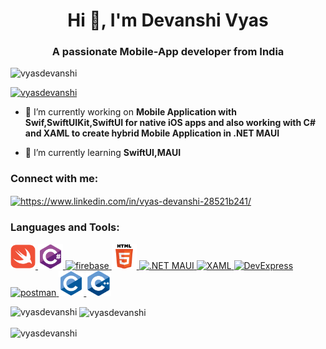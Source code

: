 <h1 align="center">Hi 👋, I'm Devanshi Vyas</h1>
<h3 align="center">A passionate Mobile-App developer from India</h3>

<p align="left"> <img src="https://komarev.com/ghpvc/?username=vyasdevanshi&label=Profile%20views&color=0e75b6&style=flat" alt="vyasdevanshi" /> </p>

<p align="left"> <a href="https://github.com/ryo-ma/github-profile-trophy"><img src="https://github-profile-trophy.vercel.app/?username=vyasdevanshi" alt="vyasdevanshi" /></a> </p>

- 🔭 I’m currently working on **Mobile Application with Swif,SwiftUIKit,SwiftUI for native iOS apps and also working with C# and XAML to create hybrid Mobile Application in .NET MAUI**

- 🌱 I’m currently learning **SwiftUI,MAUI**

<h3 align="left">Connect with me:</h3>
<p align="left">
<a href="https://www.linkedin.com/in/vyas-devanshi-28521b241/" target="blank"><img align="center" src="https://raw.githubusercontent.com/rahuldkjain/github-profile-readme-generator/master/src/images/icons/Social/linked-in-alt.svg" alt="https://www.linkedin.com/in/vyas-devanshi-28521b241/" height="30" width="40" /></a>
</p>

<h3 align="left">Languages and Tools:</h3>
<p align="left"> 
  <a href="https://developer.apple.com/swift/" target="_blank" rel="noreferrer"> <img src="https://raw.githubusercontent.com/devicons/devicon/master/icons/swift/swift-original.svg" alt="swift" width="40" height="40"/> </a>
    <a href="https://www.w3schools.com/cs/" target="_blank" rel="noreferrer"> <img src="https://raw.githubusercontent.com/devicons/devicon/master/icons/csharp/csharp-original.svg" alt="csharp" width="40" height="40"/> </a> 
  <a href="https://firebase.google.com/" target="_blank" rel="noreferrer"> <img src="https://www.vectorlogo.zone/logos/firebase/firebase-icon.svg" alt="firebase" width="40" height="40"/> </a>  
  <a href="https://www.w3.org/html/" target="_blank" rel="noreferrer"> <img src="https://raw.githubusercontent.com/devicons/devicon/master/icons/html5/html5-original-wordmark.svg" alt="html5" width="40" height="40"/> </a>
<a href="https://learn.microsoft.com/en-us/dotnet/maui/" target="_blank" rel="noreferrer"> <img src=https://devblogs.microsoft.com/dotnet/wp-content/uploads/sites/10/2021/10/shadow.png" alt=".NET MAUI" width="40" height="40"/> </a>
  <a href="https://learn.microsoft.com/en-us/dotnet/maui/xaml/?view=net-maui" target="_blank" rel="noreferrer"> <img src="https://i.sstatic.net/Oj7SL.jpg" alt="XAML" width="40" height="40"/> </a>
<a href="https://www.devexpress.com/" target="_blank" rel="noreferrer"> <img src="https://www.nuget.org/profiles/devexpress/avatar" alt="DevExpress" width="40" height="40"/> </a> 
   <a href="https://postman.com" target="_blank" rel="noreferrer"> <img src="https://www.vectorlogo.zone/logos/getpostman/getpostman-icon.svg" alt="postman" width="40" height="40"/> </a> 
  <a href="https://www.cprogramming.com/" target="_blank" rel="noreferrer"> <img src="https://raw.githubusercontent.com/devicons/devicon/master/icons/c/c-original.svg" alt="c" width="40" height="40"/> </a> 
  <a href="https://www.w3schools.com/cpp/" target="_blank" rel="noreferrer"> <img src="https://raw.githubusercontent.com/devicons/devicon/master/icons/cplusplus/cplusplus-original.svg" alt="cplusplus" width="40" height="40"/> </a> 

  </p>

<p><img align="left" src="https://github-readme-stats.vercel.app/api/top-langs?username=vyasdevanshi&show_icons=true&locale=en&layout=compact" alt="vyasdevanshi" /></p>

<p>&nbsp;<img align="center" src="https://github-readme-stats.vercel.app/api?username=vyasdevanshi&show_icons=true&locale=en" alt="vyasdevanshi" /></p>

<p><img align="center" src="https://github-readme-streak-stats.herokuapp.com/?user=vyasdevanshi&" alt="vyasdevanshi" /></p>
